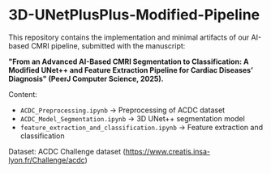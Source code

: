 # 3D-UNetPlusPlus-Modified-Pipeline

This repository contains the implementation and minimal artifacts of our AI-based CMRI pipeline, submitted with the manuscript:

**"From an Advanced AI-Based CMRI Segmentation to Classification: A Modified UNet++ and Feature Extraction Pipeline for Cardiac Diseases’ Diagnosis" (PeerJ Computer Science, 2025).**

Content:
- `ACDC_Preprocessing.ipynb` → Preprocessing of ACDC dataset  
- `ACDC_Model_Segmentation.ipynb` → 3D UNet++ segmentation model  
- `feature_extraction_and_classification.ipynb` → Feature extraction and classification  

Dataset: ACDC Challenge dataset (https://www.creatis.insa-lyon.fr/Challenge/acdc)  
